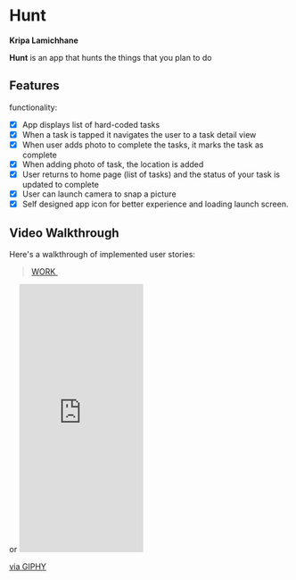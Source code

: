 # Hunt

**Kripa Lamichhane**

**Hunt** is an app that hunts the things that you plan to do

## Features

functionality:

- [X] App displays list of hard-coded tasks
- [X] When a task is tapped it navigates the user to a task detail view
- [X] When user adds photo to complete the tasks, it marks the task as complete
- [X] When adding photo of task, the location is added
- [X] User returns to home page (list of tasks) and the status of your task is updated to complete
- [X] User can launch camera to snap a picture    
- [X] Self designed app icon for better experience and loading launch screen.

## Video Walkthrough

Here's a walkthrough of implemented user stories:

<blockquote class="imgur-embed-pub" lang="en" data-id="a/0hJtk7E"  ><a href="//imgur.com/a/0hJtk7E">WORK </a></blockquote><script async src="//s.imgur.com/min/embed.js" charset="utf-8"></script>
or 
<iframe src="https://giphy.com/embed/lVifsPT2LvI9TrscXB" width="222" height="480" frameBorder="0" class="giphy-embed" allowFullScreen></iframe><p><a href="https://giphy.com/gifs/lVifsPT2LvI9TrscXB">via GIPHY</a></p>




